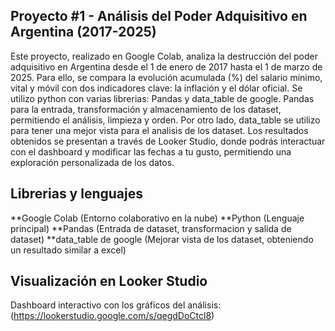 ## Proyecto #1 - Análisis del Poder Adquisitivo en Argentina (2017-2025)

Este proyecto, realizado en Google Colab, analiza la destrucción del poder adquisitivo en Argentina desde el 1 de enero de 2017 hasta el 1 de marzo de 2025. Para ello, 
se compara la evolución acumulada (%) del salario mínimo, vital y móvil con dos indicadores clave: la inflación y el dólar oficial.
Se utilizo python con varias librerias: Pandas y data_table de google. Pandas para la entrada, transformación y almacenamiento de los dataset, permitiendo el análisis, limpieza y
orden. Por otro lado, data_table se utilizo para tener una mejor vista para el analisis de los dataset.
Los resultados obtenidos se presentan a través de Looker Studio, donde podrás interactuar con el dashboard y modificar las fechas a tu gusto, 
permitiendo una exploración personalizada de los datos.

## Librerias y lenguajes 

**Google Colab (Entorno colaborativo en la nube) 
**Python (Lenguaje principal)
**Pandas (Entrada de dataset, transformacion y salida de dataset)
**data_table de google (Mejorar vista de los dataset, obteniendo un resultado similar a excel)

## Visualización en Looker Studio

Dashboard interactivo con los gráficos del análisis: (https://lookerstudio.google.com/s/qegdDoCtcl8)



